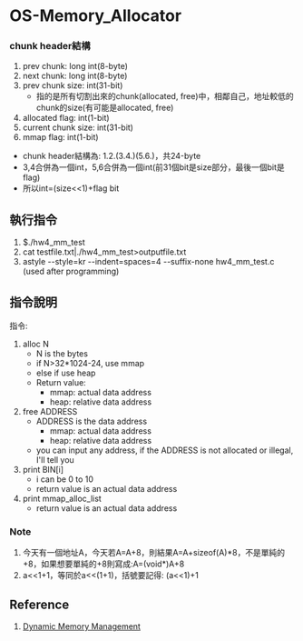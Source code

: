 # OS-Memory_Allocator

### chunk header結構
1. prev chunk: long int(8-byte)
2. next chunk: long int(8-byte)
3. prev chunk size: int(31-bit)
   * 指的是所有切割出來的chunk(allocated, free)中，相鄰自己，地址較低的chunk的size(有可能是allocated, free)
4. allocated flag: int(1-bit)
5. current chunk size: int(31-bit)
6. mmap flag: int(1-bit)
* chunk header結構為: 1.2.(3.4.)(5.6.)，共24-byte
* 3,4合併為一個int，5,6合併為一個int(前31個bit是size部分，最後一個bit是flag)
* 所以int=(size<<1)+flag bit

## 執行指令
1. $./hw4_mm_test
2. cat testfile.txt|./hw4_mm_test>outputfile.txt  
3. astyle --style=kr --indent=spaces=4 --suffix-none hw4_mm_test.c (used after programming)

## 指令說明
指令:  
1. alloc N
    * N is the bytes
    * if N>32\*1024-24, use mmap
    * else if use heap
    * Return value: 
      * mmap: actual data address
      * heap: relative data address
2. free ADDRESS
    * ADDRESS is the data address
      * mmap: actual data address
      * heap: relative data address
    * you can input any address, if the ADDRESS is not allocated or illegal, I'll tell you
3. print BIN[i]
    * i can be 0 to 10
    * return value is an actual data address
4. print mmap_alloc_list
   * return value is an actual data address

### Note
1. 今天有一個地址A，今天若A=A+8，則結果A=A+sizeof(A)\*8，不是單純的+8，如果想要單純的+8則寫成:A=(void*)A+8
2. a<<1+1，等同於a<<(1+1)，括號要記得: (a<<1)+1

## Reference
1. [Dynamic Memory Management](http://www.cs.princeton.edu/courses/archive/spr16/cos217/lectures/19_DynamicMemory.pdf?fbclid=IwAR1968_QKFF7KO2se5LdFEtWkIwVa48NI7CV5GOobmjh4FHZYO7UXgGgzSM)
